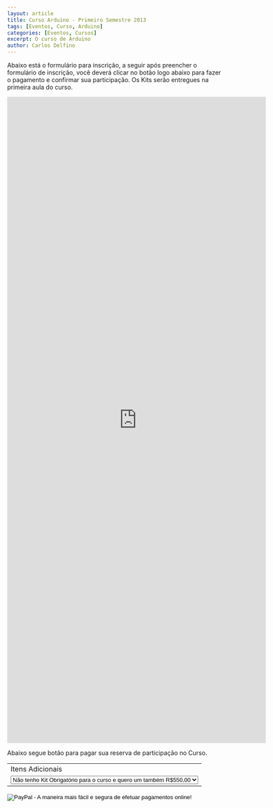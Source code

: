 ```yaml
---
layout: article
title: Curso Arduino - Primeiro Semestre 2013
tags: [Eventos, Curso, Arduino]
categories: [Eventos, Cursos]
excerpt: O curso de Arduino 
author: Carlos Delfino
---
```

Abaixo está o formulário para inscrição, a seguir após preencher o formulário de inscrição, você deverá 
clicar no botão logo abaixo para fazer o pagamento e confirmar sua participação. Os Kits serão entregues
na primeira aula do curso. 

<iframe src="https://docs.google.com/forms/d/1blnysuczd_6UqZeyGRAcjMhIFCDsagoEglbX2BTOCxc/viewform?embedded=true" 
width="600" height="1500px" 
frameborder="0" marginheight="0" marginwidth="0">Carregando...</iframe>

Abaixo segue botão para pagar sua reserva de participação no Curso.

<form action="https://www.paypal.com/cgi-bin/webscr" method="post" target="_top">
<input type="hidden" name="cmd" value="_s-xclick">
<input type="hidden" name="hosted_button_id" value="5VKZYUTSX7V48">
<table>
<tr><td><input type="hidden" name="on0" value="Itens Adicionais">Itens Adicionais</td></tr><tr><td><select name="os0">
	<option value="Não tenho  Kit Obrigatório para o curso e quero um também">Não tenho  Kit Obrigatório para o curso e quero um também R$550,00</option>
	<option value="Já tenho o Kit, quero apenas a pré matrícula">Já tenho o Kit, quero apenas a pré matrícula R$300,00</option>
	<option value="Apenas quero pagar o Kit por enquanto">Apenas quero pagar o Kit por enquanto R$270,00</option>
</select> </td></tr>
</table>
<input type="hidden" name="currency_code" value="BRL">
<input type="image" src="https://www.paypalobjects.com/pt_BR/BR/i/btn/btn_buynowCC_LG.gif" border="0" name="submit" alt="PayPal - A maneira mais fácil e segura de efetuar pagamentos online!">
<img alt="" border="0" src="https://www.paypalobjects.com/pt_BR/i/scr/pixel.gif" width="1" height="1">
</form>
